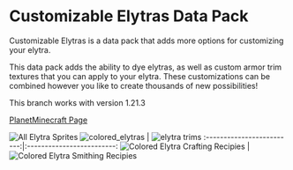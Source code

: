 # Customizable Elytras Data Pack
Customizable Elytras is a data pack that adds more options for customizing your elytra.

This data pack adds the ability to dye elytras, as well as custom armor trim textures that you can apply to your elytra. These customizations can be combined however you like to create thousands of new possibilities!

This branch works with version 1.21.3


[PlanetMinecraft Page](https://www.planetminecraft.com/data-pack/customizable-elytras-1-21-4/)

![All Elytra Sprites](https://github.com/user-attachments/assets/a98efe2a-51df-4432-b041-aa7be1a8d391)
![colored_elytras](https://github.com/user-attachments/assets/80fa76e6-f748-47ea-afed-a5eba10d2406) |  ![elytra trims](https://github.com/user-attachments/assets/bf028037-84dd-48b1-b226-8b2153bdad5f)
:-------------------------:|:-------------------------:
![Colored Elytra Crafting Recipies](https://github.com/user-attachments/assets/4230e655-81c2-43a7-9f41-3352049e6e31)  |  ![Colored Elytra Smithing Recipies](https://github.com/user-attachments/assets/39f54257-bc81-400b-93dd-9fd4ca1b02b7)




